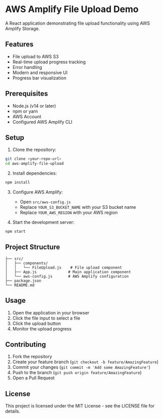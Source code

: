 # AWS Amplify File Upload Demo

A React application demonstrating file upload functionality using AWS Amplify Storage.

## Features

- File upload to AWS S3
- Real-time upload progress tracking
- Error handling
- Modern and responsive UI
- Progress bar visualization

## Prerequisites

- Node.js (v14 or later)
- npm or yarn
- AWS Account
- Configured AWS Amplify CLI

## Setup

1. Clone the repository:
```bash
git clone <your-repo-url>
cd aws-amplify-file-upload
```

2. Install dependencies:
```bash
npm install
```

3. Configure AWS Amplify:
   - Open `src/aws-config.js`
   - Replace `YOUR_S3_BUCKET_NAME` with your S3 bucket name
   - Replace `YOUR_AWS_REGION` with your AWS region

4. Start the development server:
```bash
npm start
```

## Project Structure

```
├── src/
│   ├── components/
│   │   └── FileUpload.js    # File upload component
│   ├── App.js              # Main application component
│   └── aws-config.js       # AWS Amplify configuration
├── package.json
└── README.md
```

## Usage

1. Open the application in your browser
2. Click the file input to select a file
3. Click the upload button
4. Monitor the upload progress

## Contributing

1. Fork the repository
2. Create your feature branch (`git checkout -b feature/AmazingFeature`)
3. Commit your changes (`git commit -m 'Add some AmazingFeature'`)
4. Push to the branch (`git push origin feature/AmazingFeature`)
5. Open a Pull Request

## License

This project is licensed under the MIT License - see the LICENSE file for details.